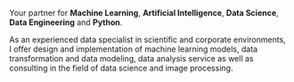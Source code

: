 
Your partner for **Machine Learning**, **Artificial Intelligence**, **Data Science**, **Data Engineering** and **Python**.

As an experienced data specialist in scientific and corporate environments, I offer design and implementation of machine learning models, data transformation and data modeling, data analysis service as well as consulting in the field of data science and image processing.

